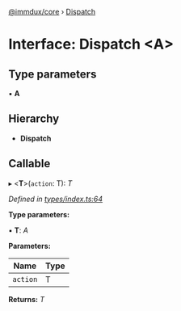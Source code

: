 [@immdux/core](../README.md) › [Dispatch](dispatch.md)

# Interface: Dispatch <**A**>

## Type parameters

▪ **A**

## Hierarchy

* **Dispatch**

## Callable

▸ <**T**>(`action`: T): *T*

*Defined in [types/index.ts:64](https://github.com/lithic-io/immdux/blob/b184a39/packages/immdux-core/src/types/index.ts#L64)*

**Type parameters:**

▪ **T**: *A*

**Parameters:**

Name | Type |
------ | ------ |
`action` | T |

**Returns:** *T*
